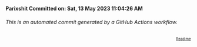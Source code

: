 **Parixshit Committed on: Sat, 13 May 2023 11:04:26 AM** <!-- 51e7bd78-49f1-4de2-837f-d79c49fe8e20 -->

###### This is an automated commit generated by a GitHub Actions workflow.

<div align="right"><sub><sup><a href="https://github.com/Parixshit/AutoCommit.git">Read me</a></sup></sub></div>

